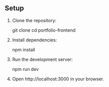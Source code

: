 ## Setup

1. Clone the repository:

   git clone [<repository-url>](https://github.com/tsthakur123/portfolio-clone.git)
   cd portfolio-frontend


2. Install dependencies:

   npm install

3. Run the development server:

   npm run dev

4. Open http://localhost:3000 in your browser.